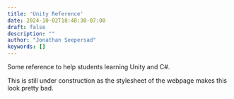 ```yaml
---
title: 'Unity Reference'
date: 2024-10-02T18:48:30-07:00
draft: false
description: ""
author: "Jonathan Seepersad"
keywords: []
---
```

Some reference to help students learning Unity and C#.

This is still under construction as the stylesheet of the webpage makes this look pretty bad.